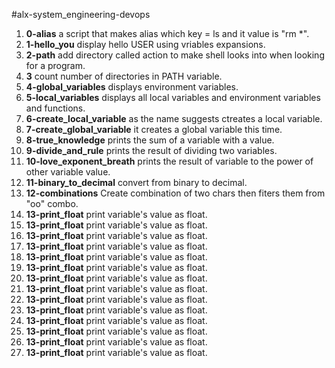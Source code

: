 #alx-system_engineering-devops

1. **0-alias** a script that makes alias which key = ls and it value is "rm *".
2. **1-hello_you** display hello USER using vriables expansions.
3. **2-path** add directory called action to make shell looks into when looking for a program.
4. **3** count number of directories in PATH variable.
5. **4-global_variables** displays environment variables.
6. **5-local_variables** displays all local variables and environment variables and functions.
7. **6-create_local_variable** as the name suggests ctreates a local variable.
8. **7-create_global_variable** it creates a global variable this time.
9. **8-true_knowledge** prints the sum of a variable with a value.
10. **9-divide_and_rule** prints the result of dividing two variables.
11. **10-love_exponent_breath** prints the result of variable to the power of other variable value.
12. **11-binary_to_decimal** convert from binary to decimal.
13. **12-combinations** Create combination of two chars then fiters them from "oo" combo.
14. **13-print_float** print variable's value as float.
14. **13-print_float** print variable's value as float.
14. **13-print_float** print variable's value as float.
14. **13-print_float** print variable's value as float.
14. **13-print_float** print variable's value as float.
14. **13-print_float** print variable's value as float.
14. **13-print_float** print variable's value as float.
14. **13-print_float** print variable's value as float.
14. **13-print_float** print variable's value as float.
14. **13-print_float** print variable's value as float.
14. **13-print_float** print variable's value as float.
14. **13-print_float** print variable's value as float.
14. **13-print_float** print variable's value as float.
14. **13-print_float** print variable's value as float.

